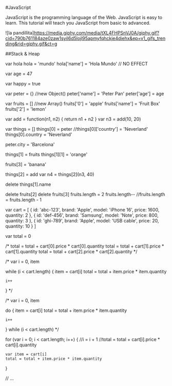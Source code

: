 #JavaScript

JavaScript is the programming language of the Web. JavaScript is easy to learn. This tutorial will teach you JavaScript from basic to advanced.



![la pandillita]https://media.giphy.com/media/tXL4FHPSnVJ0A/giphy.gif?cid=790b761184aze0zaw1syil6d5lojl95apmyfqhckje4diehx&ep=v1_gifs_trending&rid=giphy.gif&ct=g

##Stack & Heap


var hola
hola = 'mundo'
hola['name'] = 'Hola Mundo' // NO EFFECT

var age = 47

var happy = true

var peter = {} //new Object()
peter['name'] = 'Peter Pan'
peter['age'] = age

var fruits = [] //new Array()
fruits['0'] = 'apple'
fruits['name'] = 'Fruit Box'
fruits['2'] = 'lemon'

var add = function(n1, n2) { return n1 + n2 }
var n3 = add(10, 20)

var things = []
things[0] = peter
//things[0]['country'] = 'Neverland'
things[0].country = 'Neverland'

peter.city = 'Barcelona'

things[1] = fruits
things[1][1] = 'orange'

fruits[3] = 'banana'

things[2] = add
var n4 = things[2](n3, 40)

delete things[1].name

delete fruits[2]
delete fruits[3]
fruits.length = 2
fruits.length-- //fruits.length = fruits.length - 1

var cart = [
    { 
        id: 'abc-123', 
        brand: 'Apple', 
        model: 'iPhone 16',
        price: 1600,
        quantity: 2
    },
    {
        id: 'def-456',
        brand: 'Samsung',
        model: 'Note',
        price: 800,
        quantity: 3
    },
    {
        id: 'ghi-789',
        brand: 'Apple',
        model: 'USB cable',
        price: 20,
        quantity: 10
    }
]

var total = 0

/*
total = total + cart[0].price * cart[0].quantity
total = total + cart[1].price * cart[1].quantity
total = total + cart[2].price * cart[2].quantity
*/

/*
var i = 0, item

while (i < cart.length) {
    item = cart[i]
    total = total + item.price * item.quantity

    i++
}
*/

/*
var i = 0, item

do {
    item = cart[i]
    total = total + item.price * item.quantity

    i++
} while (i < cart.length)
*/

for (var i = 0; i < cart.length; i++) { //i = i + 1
    //total = total + cart[i].price * cart[i].quantity

    var item = cart[i]
    total = total + item.price * item.quantity
}

// ...